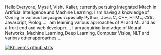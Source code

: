 Hello Everyone, Myself, Vishu Kalier, currently persuing Integrated Mtech in Artificial Intelligence and Machine Learning. I am having a knowledge of Coding in various languages especially Python, Java, C, C++, HTML, CSS, Javascript, Prolog.... I am learning various approaches of AI and ML and as a front end and web developer.... I am acquiring knolwdge of Neural Networks, Machine Learning, Deep Learning, Computer Vision, NLT and various other approaches....

<!---
VishuKalier2003/VishuKalier2003 is a ✨ special ✨ repository because its `README.md` (this file) appears on your GitHub profile.
You can click the Preview link to take a look at your changes.
--->

[![Khuyen's github stats](https://github-readme-stats.vercel.app/api?username=VishuKalier2003&count_private=true&show_icons=true&theme=radical&hide_rank=false)](https://github.com/VishuKalier2003/github-readme-stats)
